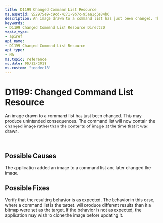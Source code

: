 ```yaml
---
title: D1199 Changed Command List Resource
ms.assetid: 952975e9-c9cd-4271-9b7c-95aa1c5e84b6
description: An image drawn to a command list has just been changed. This may produce unintended consequences. The command list will now contain the changed image rather than the contents of image at the time that it was drawn.
keywords:
- D1199 Changed Command List Resource Direct2D
topic_type:
- apiref
api_name:
- D1199 Changed Command List Resource
api_type:
- NA
ms.topic: reference
ms.date: 05/31/2018
ms.custom: "seodec18"
---
```


# D1199: Changed Command List Resource

An image drawn to a command list has just been changed. This may produce unintended consequences. The command list will now contain the changed image rather than the contents of image at the time that it was drawn.






 

## Possible Causes

The application added an image to a command list and later changed the image.

## Possible Fixes

Verify that the resulting behavior is as expected. The behavior in this case, where a command list is the target, will produce different results than if a bitmap were set as the target. If the behavior is not as expected, the application may wish to clone the image before updating it.

 

 




